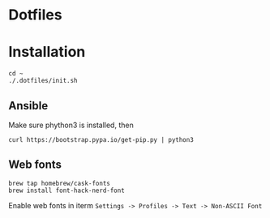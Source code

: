 # Dotfiles

# Installation
```
cd ~
./.dotfiles/init.sh
```

## Ansible

Make sure phython3 is installed, then

```
curl https://bootstrap.pypa.io/get-pip.py | python3
```

## Web fonts

```
brew tap homebrew/cask-fonts
brew install font-hack-nerd-font
```

Enable web fonts in iterm
`Settings -> Profiles -> Text -> Non-ASCII Font`
